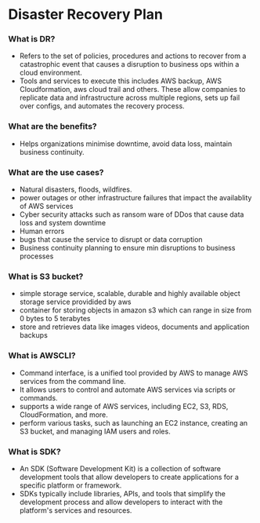 <h1>Disaster Recovery Plan</h1>

<h3>What is DR?</h3>

- Refers to the set of policies, procedures and actions to recover from a catastrophic event that causes a disruption to business ops within a cloud
environment. 
- Tools and services to execute this includes AWS backup, AWS Cloudformation, aws cloud trail and others. These allow companies to replicate data and 
infrastructure across multiple regions, sets up fail over configs, and automates the recovery process. 

<h3>What are the benefits?</h3>

- Helps organizations minimise downtime, avoid data loss, maintain business continuity.

<h3>What are the use cases?</h3>

- Natural disasters, floods, wildfires.
- power outages or other infrastructure failures that impact the availablity of AWS services
- Cyber security attacks such as ransom ware of DDos that cause data loss and system downtime
- Human errors
- bugs that cause the service to disrupt or data corruption 
- Business continuity planning to ensure min disruptions to business processes 

<h3>What is S3 bucket?</h3>

- simple storage service, scalable, durable and highly available object storage service providided by aws
- container for storing objects in amazon s3 which can range in size from 0 bytes to 5 terabytes
- store and retrieves data like images videos, documents and application backups

<h3>What is AWSCLI?</h3>

- Command interface, is a unified tool provided by AWS to manage AWS services from the command line.
- It allows users to control and automate AWS services via scripts or commands.
- supports a wide range of AWS services, including EC2, S3, RDS, CloudFormation, and more.
- perform various tasks, such as launching an EC2 instance, creating an S3 bucket, and managing IAM users and roles.

<h3>What is SDK?</h3>
 
- An SDK (Software Development Kit) is a collection of software development tools that allow developers 
to create applications for a specific platform or framework.
- SDKs typically include libraries, APIs, and tools that simplify the development process and allow developers 
to interact with the platform's services and resources.



